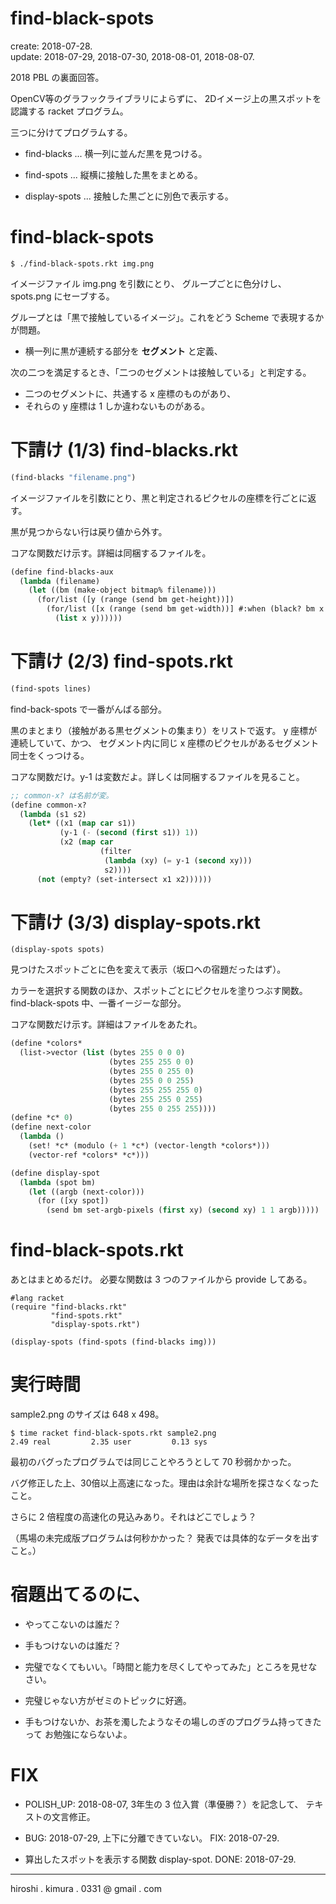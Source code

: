 # find-black-spots
create: 2018-07-28.<br>
update: 2018-07-29, 2018-07-30, 2018-08-01, 2018-08-07.

2018 PBL の裏面回答。

OpenCV等のグラフックライブラリによらずに、
2Dイメージ上の黒スポットを認識する racket プログラム。

三つに分けてプログラムする。

* find-blacks ... 横一列に並んだ黒を見つける。

* find-spots ... 縦横に接触した黒をまとめる。

* display-spots ... 接触した黒ごとに別色で表示する。

# find-black-spots

```
$ ./find-black-spots.rkt img.png
```

イメージファイル img.png を引数にとり、
グループごとに色分けし、spots.png にセーブする。

グループとは「黒で接触しているイメージ」。これをどう Scheme で表現するかが問題。

* 横一列に黒が連続する部分を **セグメント** と定義、

次の二つを満足するとき、「二つのセグメントは接触している」と判定する。

* 二つのセグメントに、共通する x 座標のものがあり、
* それらの y 座標は 1 しか違わないものがある。

# 下請け (1/3) find-blacks.rkt

```lisp
(find-blacks "filename.png")
```

イメージファイルを引数にとり、黒と判定されるピクセルの座標を行ごとに返す。

黒が見つからない行は戻り値から外す。

コアな関数だけ示す。詳細は同梱するファイルを。

```lisp
(define find-blacks-aux
  (lambda (filename)
    (let ((bm (make-object bitmap% filename)))
      (for/list ([y (range (send bm get-height))])
        (for/list ([x (range (send bm get-width))] #:when (black? bm x y))
          (list x y))))))
```

# 下請け (2/3) find-spots.rkt

```lisp
(find-spots lines)
```

find-back-spots で一番がんばる部分。

黒のまとまり（接触がある黒セグメントの集まり）をリストで返す。
y 座標が連続していて、かつ、
セグメント内に同じ x 座標のピクセルがあるセグメント同士をくっつける。

コアな関数だけ。y-1 は変数だよ。詳しくは同梱するファイルを見ること。

```lisp
;; common-x? は名前が変。
(define common-x?
  (lambda (s1 s2)
    (let* ((x1 (map car s1))
           (y-1 (- (second (first s1)) 1))
           (x2 (map car
                    (filter
                     (lambda (xy) (= y-1 (second xy)))
                     s2))))
      (not (empty? (set-intersect x1 x2))))))
```

# 下請け (3/3) display-spots.rkt

```
(display-spots spots)
```

見つけたスポットごとに色を変えて表示（坂口への宿題だったはず）。

カラーを選択する関数のほか、スポットごとにピクセルを塗りつぶす関数。
find-black-spots 中、一番イージーな部分。

コアな関数だけ示す。詳細はファイルをあたれ。

```lisp
(define *colors*
  (list->vector (list (bytes 255 0 0 0)
                      (bytes 255 255 0 0)
                      (bytes 255 0 255 0)
                      (bytes 255 0 0 255)
                      (bytes 255 255 255 0)
                      (bytes 255 255 0 255)
                      (bytes 255 0 255 255))))
(define *c* 0)
(define next-color
  (lambda ()
    (set! *c* (modulo (+ 1 *c*) (vector-length *colors*)))
    (vector-ref *colors* *c*)))

(define display-spot
  (lambda (spot bm)
    (let ((argb (next-color)))
      (for ([xy spot])
        (send bm set-argb-pixels (first xy) (second xy) 1 1 argb)))))
```

# find-black-spots.rkt

あとはまとめるだけ。
必要な関数は 3 つのファイルから provide してある。

```
#lang racket
(require "find-blacks.rkt"
         "find-spots.rkt"
         "display-spots.rkt")

(display-spots (find-spots (find-blacks img)))
```

# 実行時間

sample2.png のサイズは 648 x 498。

```
$ time racket find-black-spots.rkt sample2.png
2.49 real         2.35 user         0.13 sys
```

最初のバグったプログラムでは同じことやろうとして 70 秒弱かかった。

バグ修正した上、30倍以上高速になった。理由は余計な場所を探さなくなった
こと。

さらに 2 倍程度の高速化の見込みあり。それはどこでしょう？

（馬場の未完成版プログラムは何秒かかった？
発表では具体的なデータを出すこと。）

# 宿題出てるのに、

* やってこないのは誰だ？

* 手もつけないのは誰だ？

* 完璧でなくてもいい。「時間と能力を尽くしてやってみた」ところを見せなさい。

* 完璧じゃない方がゼミのトピックに好適。

* 手もつけないか、お茶を濁したようなその場しのぎのプログラム持ってきたって
  お勉強にならないよ。

# FIX

* POLISH_UP: 2018-08-07, 3年生の 3 位入賞（準優勝？）を記念して、
  テキストの文言修正。

* BUG: 2018-07-29, 上下に分離できていない。
  FIX: 2018-07-29.

* 算出したスポットを表示する関数 display-spot.
  DONE: 2018-07-29.

---
hiroshi . kimura . 0331 @ gmail . com
